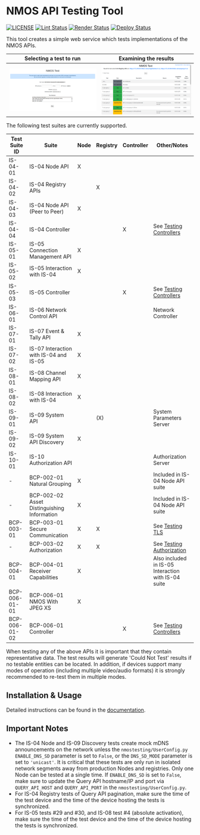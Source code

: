 # NMOS API Testing Tool

[![LICENSE](https://img.shields.io/github/license/amwa-tv/nmos-testing.svg?color=blue&logo=apache)](https://github.com/amwa-tv/nmos-testing/blob/master/LICENSE)
[![Lint Status](https://github.com/AMWA-TV/nmos-testing/workflows/Lint/badge.svg)](https://github.com/AMWA-TV/nmos-testing/actions?query=workflow%3ALint)
[![Render Status](https://github.com/AMWA-TV/nmos-testing/workflows/Render/badge.svg)](https://github.com/AMWA-TV/nmos-testing/actions?query=workflow%3ARender)
[![Deploy Status](https://github.com/AMWA-TV/nmos-testing/workflows/Deploy/badge.svg)](https://github.com/AMWA-TV/nmos-testing/actions?query=workflow%3ADeploy)

<!-- INTRO-START -->

This tool creates a simple web service which tests implementations of the NMOS APIs.

| Selecting a test to run | Examining the results |
| --- | --- |
| ![Testing Tool Launcher](docs/images/initial-launch.png "Testing Tool Launcher") | ![Example Results Window](docs/images/test-results.png "Example Results Window") |

The following test suites are currently supported.

| Test Suite ID | Suite | Node | Registry | Controller | Other/Notes |
| --- | --- | --- | --- | --- | --- |
| IS-04-01 | IS-04 Node API | X | | | |
| IS-04-02 | IS-04 Registry APIs | | X | | |
| IS-04-03 | IS-04 Node API (Peer to Peer) | X | | | |
| IS-04-04 | IS-04 Controller | | | X | See [Testing Controllers](docs/2.8.%20Usage%20-%20Testing%20Controllers.md) |
| IS-05-01 | IS-05 Connection Management API | X | | | |
| IS-05-02 | IS-05 Interaction with IS-04 | X | | | |
| IS-05-03 | IS-05 Controller | | | X | See [Testing Controllers](docs/2.8.%20Usage%20-%20Testing%20Controllers.md) |
| IS-06-01 | IS-06 Network Control API | | | | Network Controller |
| IS-07-01 | IS-07 Event & Tally API | X | | | |
| IS-07-02 | IS-07 Interaction with IS-04 and IS-05 | X | | | |
| IS-08-01 | IS-08 Channel Mapping API | X | | | |
| IS-08-02 | IS-08 Interaction with IS-04 | X | | | |
| IS-09-01 | IS-09 System API | | (X) | | System Parameters Server |
| IS-09-02 | IS-09 System API Discovery | X | | | |
| IS-10-01 | IS-10 Authorization API | | | | Authorization Server |
| - | BCP-002-01 Natural Grouping | X | | | Included in IS-04 Node API suite |
| - | BCP-002-02 Asset Distinguishing Information | X | | | Included in IS-04 Node API suite |
| BCP-003-01 | BCP-003-01 Secure Communication | X | X | | See [Testing TLS](docs/2.2.%20Usage%20-%20Testing%20BCP-003-01%20TLS.md) |
| - | BCP-003-02 Authorization | X | X | | See [Testing Authorization](docs/2.3.%20Usage%20-%20Testing%20IS-10%20Authorization.md) |
| BCP-004-01 | BCP-004-01 Receiver Capabilities | X | | | Also included in IS-05 Interaction with IS-04 suite |
| BCP-006-01-01 | BCP-006-01 NMOS With JPEG XS | X | | | |
| BCP-006-01-02 | BCP-006-01 Controller | | | X | See [Testing Controllers](docs/2.8.%20Usage%20-%20Testing%20Controllers.md) |

When testing any of the above APIs it is important that they contain representative data. The test results will generate 'Could Not Test' results if no testable entities can be located. In addition, if devices support many modes of operation (including multiple video/audio formats) it is strongly recommended to re-test them in multiple modes.

<!-- INTRO-END -->

## Installation & Usage

Detailed instructions can be found in the [documentation](docs/).

## Important Notes

*   The IS-04 Node and IS-09 Discovery tests create mock mDNS announcements on the network unless the `nmostesting/UserConfig.py` `ENABLE_DNS_SD` parameter is set to `False`, or the `DNS_SD_MODE` parameter is set to `'unicast'`. It is critical that these tests are only run in isolated network segments away from production Nodes and registries. Only one Node can be tested at a single time. If `ENABLE_DNS_SD` is set to `False`, make sure to update the Query API hostname/IP and port via `QUERY_API_HOST` and `QUERY_API_PORT` in the `nmostesting/UserConfig.py`.
*   For IS-04 Registry tests of Query API pagination, make sure the time of the test device and the time of the device hosting the tests is synchronized.
*   For IS-05 tests #29 and #30, and IS-08 test #4 (absolute activation), make sure the time of the test device and the time of the device hosting the tests is synchronized.
